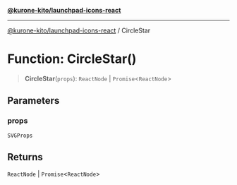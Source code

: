 [**@kurone-kito/launchpad-icons-react**](../README.md)

***

[@kurone-kito/launchpad-icons-react](../globals.md) / CircleStar

# Function: CircleStar()

> **CircleStar**(`props`): `ReactNode` \| `Promise`\<`ReactNode`\>

## Parameters

### props

`SVGProps`

## Returns

`ReactNode` \| `Promise`\<`ReactNode`\>
